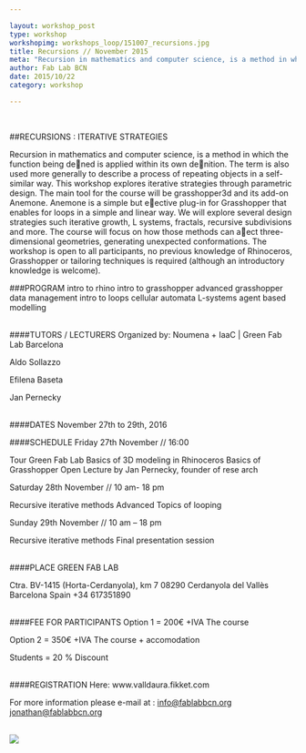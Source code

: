 ```yaml
---

layout: workshop_post
type: workshop
workshopimg: workshops_loop/151007_recursions.jpg
title: Recursions // November 2015
meta: "Recursion in mathematics and computer science, is a method in which the function being defined is applied within its own definition.This workshop explores iterative strategies through parametric design."
author: Fab Lab BCN
date: 2015/10/22
category: workshop

---
```


<br>

##RECURSIONS : ITERATIVE STRATEGIES

Recursion in mathematics and computer science, is a method in which the function being dened is applied within its own denition. The term is also used more generally to describe a process of repeating objects in a self-similar way. This workshop explores iterative strategies through parametric design.
The main tool for the course will be grasshopper3d and its add-on Anemone. Anemone is a simple but eective plug-in for Grasshopper that enables for loops in a simple and linear way. We will explore several design strategies such iterative growth, L systems, fractals, recursive subdivisions and more.
The course will focus on how those methods can aect three-dimensional geometries, generating unexpected conformations.
The workshop is open to all participants, no previous knowledge of Rhinoceros, Grasshopper or tailoring techniques is required (although an introductory knowledge is welcome).

###PROGRAM
intro to rhino
intro to grasshopper
advanced grasshopper
data management
intro to loops
cellular automata
L-systems
agent based modelling


<br>
####TUTORS / LECTURERS
Organized by: Noumena + IaaC | Green Fab Lab Barcelona

Aldo Sollazzo

Efilena Baseta

Jan Pernecky

<br>
####DATES
November 27th to 29th, 2016

####SCHEDULE
Friday 27th November // 16:00

Tour Green Fab Lab
Basics of 3D modeling in Rhinoceros
Basics of Grasshopper
Open Lecture by Jan Pernecky, founder of rese arch


Saturday 28th November // 10 am- 18 pm

Recursive iterative methods
Advanced Topics of looping


Sunday 29th November // 10 am – 18 pm

Recursive iterative methods
Final presentation session

<br>
####PLACE
GREEN FAB LAB

Ctra. BV-1415 (Horta-Cerdanyola), km 7 
08290 Cerdanyola del Vallès 
Barcelona 
Spain
+34 617351890 

<br>
####FEE FOR PARTICIPANTS
Option 1 = 200€ +IVA
The course

Option 2 = 350€ +IVA
The course + accomodation

Students = 20 % Discount


<br>
####REGISTRATION 
Here:
www.valldaura.fikket.com

For more information please e-mail at :
info@fablabbcn.org
jonathan@fablabbcn.org



<br>

<img src="{{site.baseurl}}{{ site.url }}/img/workshops/workshops_loop/recursions/2015-full.jpg">


